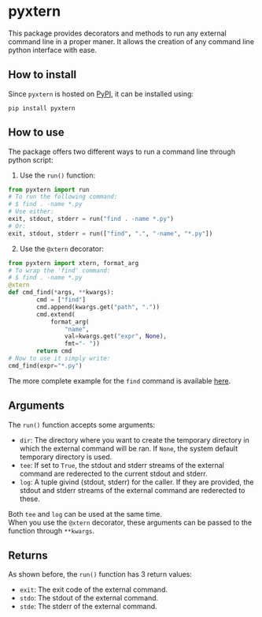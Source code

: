 # pyxtern

This package provides decorators and methods to run any external command line in a proper maner. It allows the creation of any command line python interface with ease.

## How to install

Since `pyxtern` is hosted on [PyPI](https://pypi.org/project/pyxtern/), it can be installed using:
```shell
pip install pyxtern
```

## How to use

The package offers two different ways to run a command line through python script:

1. Use the `run()` function:  
```python
from pyxtern import run
# To run the following command:
# $ find . -name *.py
# Use either:
exit, stdout, stderr = run("find . -name *.py")
# Or:
exit, stdout, stderr = run(["find", ".", "-name", "*.py"])
```

2. Use the `@xtern` decorator:
```python
from pyxtern import xtern, format_arg
# To wrap the 'find' command:
# $ find . -name *.py
@xtern
def cmd_find(*args, **kwargs):
        cmd = ["find"]
        cmd.append(kwargs.get("path", "."))
        cmd.extend(
            format_arg(
                "name",
                val=kwargs.get("expr", None),
                fmt="- "))
        return cmd
# Now to use it simply write:
cmd_find(expr="*.py")
```

The more complete example for the `find` command is available [here](https://gitlab.com/mar.grignard/pyxtern/blob/master/examples/example_find.py).

## Arguments
The `run()` function accepts some arguments:
- `dir`: The directory where you want to create the temporary directory in which the external command will be ran. If `None`, the system default temporary directory is used.
- `tee`: If set to `True`, the stdout and stderr streams of the external command are rederected to the current stdout and stderr.
- `log`: A tuple givind (stdout, stderr) for the caller. If they are provided, the stdout and stderr streams of the external command are rederected to these.

Both `tee` and `log` can be used at the same time.  
When you use the `@xtern` decorator, these arguments can be passed to the function through `**kwargs`.

## Returns
As shown before, the `run()` function has 3 return values:
- `exit`: The exit code of the external command.
- `stdo`: The stdout of the external command.
- `stde`: The stderr of the external command.

